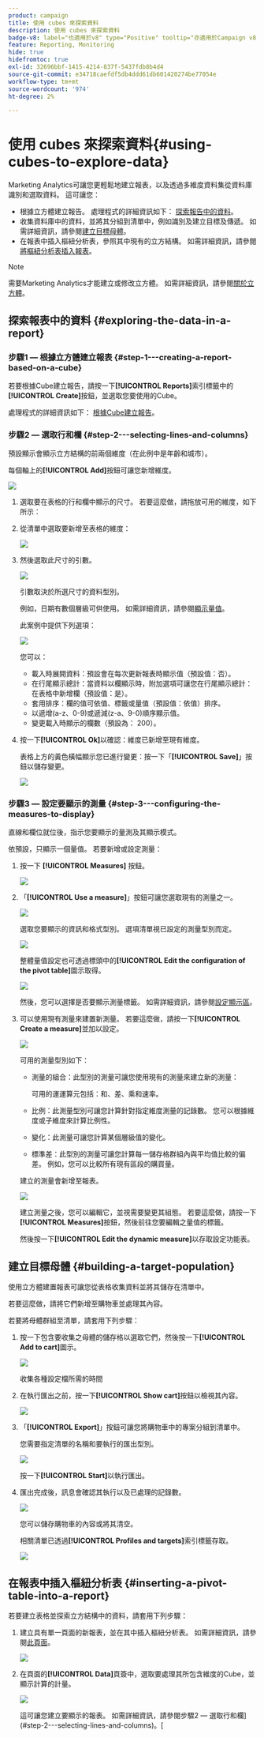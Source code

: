 ```yaml
---
product: campaign
title: 使用 cubes 來探索資料
description: 使用 cubes 來探索資料
badge-v8: label="也適用於v8" type="Positive" tooltip="亦適用於Campaign v8"
feature: Reporting, Monitoring
hide: true
hidefromtoc: true
exl-id: 32696bbf-1415-4214-837f-5437fdb8b4d4
source-git-commit: e34718caefdf5db4ddd61db601420274be77054e
workflow-type: tm+mt
source-wordcount: '974'
ht-degree: 2%

---
```


# 使用 cubes 來探索資料{#using-cubes-to-explore-data}



Marketing Analytics可讓您更輕鬆地建立報表，以及透過多維度資料集從資料庫識別和選取資料。 這可讓您：

* 根據立方體建立報告。 處理程式的詳細資訊如下： [探索報告中的資料](#exploring-the-data-in-a-report)。
* 收集資料庫中的資料，並將其分組到清單中，例如識別及建立目標及傳遞。 如需詳細資訊，請參閱[建立目標母體](#building-a-target-population)。
* 在報表中插入樞紐分析表，參照其中現有的立方結構。 如需詳細資訊，請參閱[將樞紐分析表插入報表](#inserting-a-pivot-table-into-a-report)。

>[!NOTE]
>
>需要Marketing Analytics才能建立或修改立方體。 如需詳細資訊，請參閱[關於立方體](../../reporting/using/ac-cubes.md)。

## 探索報表中的資料 {#exploring-the-data-in-a-report}

### 步驟1 — 根據立方體建立報表 {#step-1---creating-a-report-based-on-a-cube}

若要根據Cube建立報告，請按一下&#x200B;**[!UICONTROL Reports]**&#x200B;索引標籤中的&#x200B;**[!UICONTROL Create]**&#x200B;按鈕，並選取您要使用的Cube。

處理程式的詳細資訊如下： [根據Cube建立報告](../../reporting/using/creating-indicators.md#creating-a-report-based-on-a-cube)。

### 步驟2 — 選取行和欄 {#step-2---selecting-lines-and-columns}

預設顯示會顯示立方結構的前兩個維度（在此例中是年齡和城市）。

每個軸上的&#x200B;**[!UICONTROL Add]**&#x200B;按鈕可讓您新增維度。

![](assets/s_advuser_cube_in_report_03.png)

1. 選取要在表格的行和欄中顯示的尺寸。 若要這麼做，請拖放可用的維度，如下所示：
1. 從清單中選取要新增至表格的維度：

   ![](assets/s_advuser_cube_in_report_04.png)

1. 然後選取此尺寸的引數。

   ![](assets/s_advuser_cube_in_report_04b.png)

   引數取決於所選尺寸的資料型別。

   例如，日期有數個層級可供使用。 如需詳細資訊，請參閱[顯示量值](../../reporting/using/concepts-and-methodology.md#displaying-measures)。

   此案例中提供下列選項：

   ![](assets/s_advuser_cube_in_report_config2.png)

   您可以：

   * 載入時展開資料：預設會在每次更新報表時顯示值（預設值：否）。
   * 在行尾顯示總計：當資料以欄顯示時，附加選項可讓您在行尾顯示總計：在表格中新增欄（預設值：是）。
   * 套用排序：欄的值可依值、標籤或量值（預設值：依值）排序。
   * 以遞增(a-z、0-9)或遞減(z-a、9-0)順序顯示值。
   * 變更載入時顯示的欄數（預設為： 200）。

1. 按一下&#x200B;**[!UICONTROL Ok]**&#x200B;以確認：維度已新增至現有維度。

   表格上方的黃色橫幅顯示您已進行變更：按一下「**[!UICONTROL Save]**」按鈕以儲存變更。

   ![](assets/s_advuser_cube_in_report_04c.png)

### 步驟3 — 設定要顯示的測量 {#step-3---configuring-the-measures-to-display}

直線和欄位就位後，指示您要顯示的量測及其顯示模式。

依預設，只顯示一個量值。 若要新增或設定測量：

1. 按一下 **[!UICONTROL Measures]** 按鈕。

   ![](assets/s_advuser_cube_in_report_05.png)

1. 「**[!UICONTROL Use a measure]**」按鈕可讓您選取現有的測量之一。

   ![](assets/s_advuser_cube_in_report_08.png)

   選取您要顯示的資訊和格式型別。 選項清單視已設定的測量型別而定。

   ![](assets/s_advuser_cube_in_report_09.png)

   整體量值設定也可透過標頭中的&#x200B;**[!UICONTROL Edit the configuration of the pivot table]**&#x200B;圖示取得。

   ![](assets/s_advuser_cube_in_report_config_02.png)

   然後，您可以選擇是否要顯示測量標籤。 如需詳細資訊，請參閱[設定顯示區](../../reporting/using/concepts-and-methodology.md#configuring-the-display)。

1. 可以使用現有測量來建置新測量。 若要這麼做，請按一下&#x200B;**[!UICONTROL Create a measure]**&#x200B;並加以設定。

   ![](assets/s_advuser_cube_in_report_config_02a.png)

   可用的測量型別如下：

   * 測量的組合：此型別的測量可讓您使用現有的測量來建立新的測量：

     可用的運運算元包括：和、差、乘和速率。

   * 比例：此測量型別可讓您計算針對指定維度測量的記錄數。 您可以根據維度或子維度來計算比例性。
   * 變化：此測量可讓您計算某個層級值的變化。
   * 標準差：此型別的測量可讓您計算每一儲存格群組內與平均值比較的偏差。 例如，您可以比較所有現有區段的購買量。

   建立的測量會新增至報表。

   ![](assets/s_advuser_cube_in_report_config_02b.png)

   建立測量之後，您可以編輯它，並視需要變更其組態。 若要這麼做，請按一下&#x200B;**[!UICONTROL Measures]**&#x200B;按鈕，然後前往您要編輯之量值的標籤。

   然後按一下&#x200B;**[!UICONTROL Edit the dynamic measure]**&#x200B;以存取設定功能表。

## 建立目標母體 {#building-a-target-population}

使用立方體建置報表可讓您從表格收集資料並將其儲存在清單中。

若要這麼做，請將它們新增至購物車並處理其內容。

若要將母體群組至清單，請套用下列步驟：

1. 按一下包含要收集之母體的儲存格以選取它們，然後按一下&#x200B;**[!UICONTROL Add to cart]**&#x200B;圖示。

   ![](assets/s_advuser_cube_in_report_config_02c.png)

   收集各種設定檔所需的時間

1. 在執行匯出之前，按一下&#x200B;**[!UICONTROL Show cart]**&#x200B;按鈕以檢視其內容。

   ![](assets/s_advuser_cube_in_report_config_02d.png)

1. 「**[!UICONTROL Export]**」按鈕可讓您將購物車中的專案分組到清單中。

   您需要指定清單的名稱和要執行的匯出型別。

   ![](assets/s-advuser_cube_in_report_config_02e.png)

   按一下&#x200B;**[!UICONTROL Start]**&#x200B;以執行匯出。

1. 匯出完成後，訊息會確認其執行以及已處理的記錄數。

   ![](assets/s_advuser_cube_in_report_config_02f.png)

   您可以儲存購物車的內容或將其清空。

   相關清單已透過&#x200B;**[!UICONTROL Profiles and targets]**&#x200B;索引標籤存取。

   ![](assets/s_advuser_cube_in_report_config_02g.png)

## 在報表中插入樞紐分析表 {#inserting-a-pivot-table-into-a-report}

若要建立表格並探索立方結構中的資料，請套用下列步驟：

1. 建立具有單一頁面的新報表，並在其中插入樞紐分析表。 如需詳細資訊，請參閱[此頁面](../../reporting/using/creating-a-table.md#creating-a-breakdown-or-pivot-table)。

   ![](assets/s_advuser_cube_in_report_01.png)

1. 在頁面的&#x200B;**[!UICONTROL Data]**&#x200B;頁簽中，選取要處理其所包含維度的Cube，並顯示計算的計量。

   ![](assets/s_advuser_cube_in_report_02.png)

   這可讓您建立要顯示的報表。 如需詳細資訊，請參閱步驟2 — 選取行和欄](#step-2---selecting-lines-and-columns)。[
